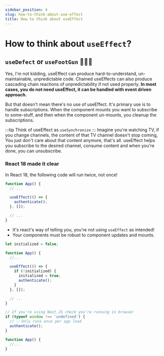 ```yaml
---
sidebar_position: 4
slug: how-to-think-about-use-effect
title: How to think about useEffect
---
```


# How to think about `useEffect`?

## `useDefect` or `useFootGun` 🦶🏼🔫

Yes, I'm not kidding, useEffect can produce hard-to-understand, un-maintainable, unpredictable code. Chained useEffects can also produce cascading chain reactions of unpredictability if not used properly. **In most cases, you do not need useEffect, it can be handled with event driven approach.**

But that doesn't mean there's no use of useEffect. It's primary use is to handle subscriptions. When the component mounts you want to subscribe to some-stuff, and then when the component un-mounts, you cleanup the subscriptions.

:::tip
Think of useEffect as `useSynchronize`
:::
Imagine you're watching TV, if you change channels, the content of that TV channel doesn't stop coming, You just don't care about that content anymore, that's all. useEffect helps you subscribe to the desired channel, consume content and when you're done, you can unsubscribe.

### React 18 made it clear

In React 18, the following code will run twice, not once!

```jsx showLineNumbers title="BAD 💩🧨💣"
function App() {
  // ...

  useEffect(() => {
    authenticate();
  }, []);

  // ...
}
```

- It's react's way of telling you, you're not using `useEffect` as intended!
- Your components must be robust to component updates and mounts.

```jsx showLineNumbers title="Hack | Workaround"
let initialized = false;

function App() {
  //...

  useEffect(() => {
    if (!initialized) {
      initialized = true;
      authenticate();
    }
  }, []);

  // ...
}
```

```jsx showLineNumbers title="Or just remove the useEffect all-together ✅"
// If you're using Next.JS check you're running in browser
if (typeof window !== 'undefined') {
  // ✅ Only runs once per app load
  authenticate();
}

function App() {
  //...
}
```
